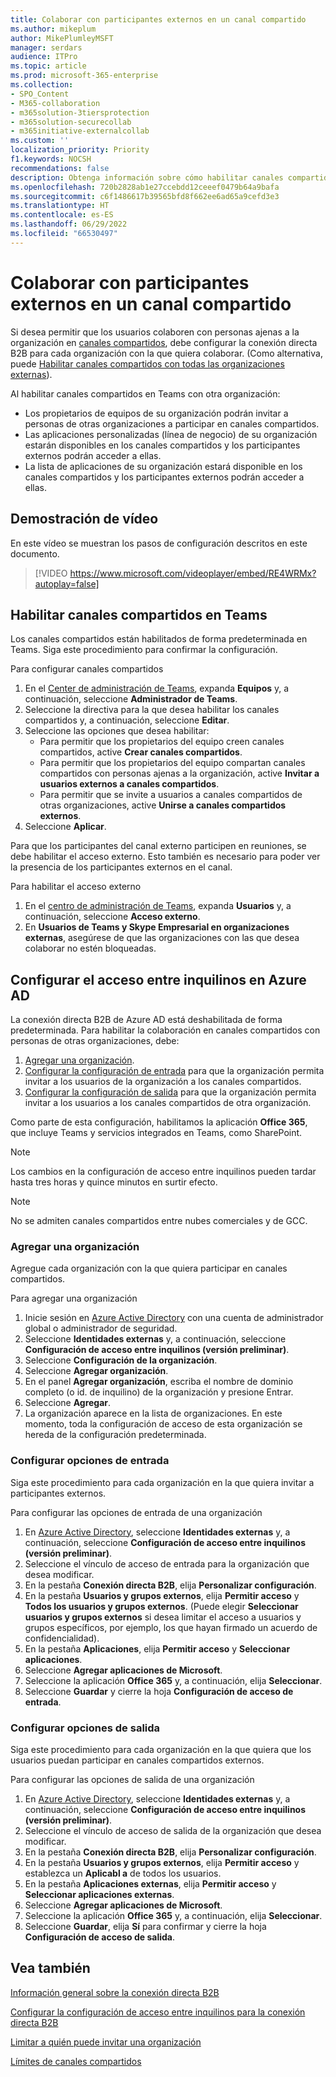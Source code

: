 ```yaml
---
title: Colaborar con participantes externos en un canal compartido
ms.author: mikeplum
author: MikePlumleyMSFT
manager: serdars
audience: ITPro
ms.topic: article
ms.prod: microsoft-365-enterprise
ms.collection:
- SPO_Content
- M365-collaboration
- m365solution-3tiersprotection
- m365solution-securecollab
- m365initiative-externalcollab
ms.custom: ''
localization_priority: Priority
f1.keywords: NOCSH
recommendations: false
description: Obtenga información sobre cómo habilitar canales compartidos en Microsoft Teams para la colaboración con personas ajenas a su organización.
ms.openlocfilehash: 720b2828ab1e27ccebdd12ceeef0479b64a9bafa
ms.sourcegitcommit: c6f1486617b39565bfd8f662ee6ad65a9cefd3e3
ms.translationtype: HT
ms.contentlocale: es-ES
ms.lasthandoff: 06/29/2022
ms.locfileid: "66530497"
---
```

# <a name="collaborate-with-external-participants-in-a-shared-channel"></a>Colaborar con participantes externos en un canal compartido

Si desea permitir que los usuarios colaboren con personas ajenas a la organización en [canales compartidos](/MicrosoftTeams/shared-channels), debe configurar la conexión directa B2B para cada organización con la que quiera colaborar. (Como alternativa, puede [Habilitar canales compartidos con todas las organizaciones externas](/microsoft-365/solutions/allow-direct-connect-with-all-organizations)).

Al habilitar canales compartidos en Teams con otra organización:

- Los propietarios de equipos de su organización podrán invitar a personas de otras organizaciones a participar en canales compartidos.
- Las aplicaciones personalizadas (línea de negocio) de su organización estarán disponibles en los canales compartidos y los participantes externos podrán acceder a ellas.
- La lista de aplicaciones de su organización estará disponible en los canales compartidos y los participantes externos podrán acceder a ellas.

## <a name="video-demonstration"></a>Demostración de vídeo

En este vídeo se muestran los pasos de configuración descritos en este documento.
<br>

> [!VIDEO https://www.microsoft.com/videoplayer/embed/RE4WRMx?autoplay=false]

## <a name="enable-shared-channels-in-teams"></a>Habilitar canales compartidos en Teams

Los canales compartidos están habilitados de forma predeterminada en Teams. Siga este procedimiento para confirmar la configuración.

Para configurar canales compartidos
1. En el [Center de administración de Teams](https://admin.teams.microsoft.com/), expanda **Equipos** y, a continuación, seleccione **Administrador de Teams**.
1. Seleccione la directiva para la que desea habilitar los canales compartidos y, a continuación, seleccione **Editar**.
1. Seleccione las opciones que desea habilitar:
    - Para permitir que los propietarios del equipo creen canales compartidos, active **Crear canales compartidos**.
    - Para permitir que los propietarios del equipo compartan canales compartidos con personas ajenas a la organización, active **Invitar a usuarios externos a canales compartidos**.
    - Para permitir que se invite a usuarios a canales compartidos de otras organizaciones, active **Unirse a canales compartidos externos**.
1. Seleccione **Aplicar**.

Para que los participantes del canal externo participen en reuniones, se debe habilitar el acceso externo. Esto también es necesario para poder ver la presencia de los participantes externos en el canal.

Para habilitar el acceso externo
1. En el [centro de administración de Teams](https://admin.teams.microsoft.com/), expanda **Usuarios** y, a continuación, seleccione **Acceso externo**.
1. En **Usuarios de Teams y Skype Empresarial en organizaciones externas**, asegúrese de que las organizaciones con las que desea colaborar no estén bloqueadas.

## <a name="configure-cross-tenant-access-settings-in-azure-ad"></a>Configurar el acceso entre inquilinos en Azure AD

La conexión directa B2B de Azure AD está deshabilitada de forma predeterminada. Para habilitar la colaboración en canales compartidos con personas de otras organizaciones, debe:

1. [Agregar una organización](#add-an-organization).
1. [Configurar la configuración de entrada](#configure-inbound-settings) para que la organización permita invitar a los usuarios de la organización a los canales compartidos.
1. [Configurar la configuración de salida](#configure-outbound-settings) para que la organización permita invitar a los usuarios a los canales compartidos de otra organización.

Como parte de esta configuración, habilitamos la aplicación **Office 365**, que incluye Teams y servicios integrados en Teams, como SharePoint.

> [!NOTE]
> Los cambios en la configuración de acceso entre inquilinos pueden tardar hasta tres horas y quince minutos en surtir efecto.

> [!NOTE]
> No se admiten canales compartidos entre nubes comerciales y de GCC.

### <a name="add-an-organization"></a>Agregar una organización

Agregue cada organización con la que quiera participar en canales compartidos.

Para agregar una organización
1. Inicie sesión en [Azure Active Directory](https://aad.portal.azure.com) con una cuenta de administrador global o administrador de seguridad.
1. Seleccione **Identidades externas** y, a continuación, seleccione **Configuración de acceso entre inquilinos (versión preliminar)**.
1. Seleccione **Configuración de la organización**.
1. Seleccione **Agregar organización**.
1. En el panel **Agregar organización**, escriba el nombre de dominio completo (o id. de inquilino) de la organización y presione Entrar.
1. Seleccione **Agregar**.
1. La organización aparece en la lista de organizaciones. En este momento, toda la configuración de acceso de esta organización se hereda de la configuración predeterminada.

### <a name="configure-inbound-settings"></a>Configurar opciones de entrada

Siga este procedimiento para cada organización en la que quiera invitar a participantes externos.

Para configurar las opciones de entrada de una organización
1. En [Azure Active Directory](https://aad.portal.azure.com), seleccione **Identidades externas** y, a continuación, seleccione **Configuración de acceso entre inquilinos (versión preliminar)**.
1. Seleccione el vínculo de acceso de entrada para la organización que desea modificar.
1. En la pestaña **Conexión directa B2B**, elija **Personalizar configuración**.
1. En la pestaña **Usuarios y grupos externos**, elija **Permitir acceso** y **Todos los usuarios y grupos externos**. (Puede elegir **Seleccionar usuarios y grupos externos** si desea limitar el acceso a usuarios y grupos específicos, por ejemplo, los que hayan firmado un acuerdo de confidencialidad).
1. En la pestaña **Aplicaciones**, elija **Permitir acceso** y **Seleccionar aplicaciones**.
1. Seleccione **Agregar aplicaciones de Microsoft**.
1. Seleccione la aplicación **Office 365** y, a continuación, elija **Seleccionar**.
1. Seleccione **Guardar** y cierre la hoja **Configuración de acceso de entrada**.

### <a name="configure-outbound-settings"></a>Configurar opciones de salida

Siga este procedimiento para cada organización en la que quiera que los usuarios puedan participar en canales compartidos externos.

Para configurar las opciones de salida de una organización
1. En [Azure Active Directory](https://aad.portal.azure.com), seleccione **Identidades externas** y, a continuación, seleccione **Configuración de acceso entre inquilinos (versión preliminar)**.
1. Seleccione el vínculo de acceso de salida de la organización que desea modificar.
1. En la pestaña **Conexión directa B2B**, elija **Personalizar configuración**.
1. En la pestaña **Usuarios y grupos externos**, elija **Permitir acceso** y establezca un **Aplicabl a** de todos los usuarios.
1. En la pestaña **Aplicaciones externas**, elija **Permitir acceso** y **Seleccionar aplicaciones externas**.
1. Seleccione **Agregar aplicaciones de Microsoft**.
1. Seleccione la aplicación **Office 365** y, a continuación, elija **Seleccionar**.
1. Seleccione **Guardar**, elija **Sí** para confirmar y cierre la hoja **Configuración de acceso de salida**.

## <a name="see-also"></a>Vea también

[Información general sobre la conexión directa B2B](/azure/active-directory/external-identities/b2b-direct-connect-overview)

[Configurar la configuración de acceso entre inquilinos para la conexión directa B2B](/azure/active-directory/external-identities/cross-tenant-access-settings-b2b-direct-connect)

[Limitar a quién puede invitar una organización](limit-invitations-from-specific-organization.md)

[Límites de canales compartidos](/MicrosoftTeams/shared-channels#shared-channel-limits)
